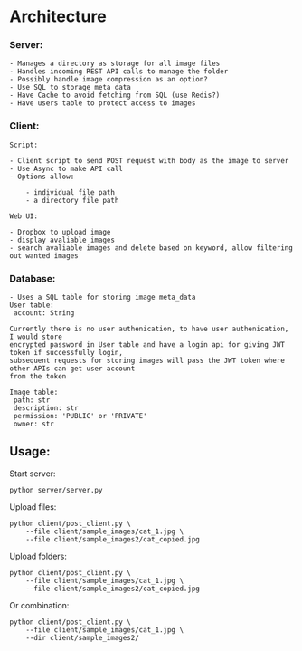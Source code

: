
# Architecture

### Server:

    - Manages a directory as storage for all image files
    - Handles incoming REST API calls to manage the folder
    - Possibly handle image compression as an option?
    - Use SQL to storage meta data
    - Have Cache to avoid fetching from SQL (use Redis?)
    - Have users table to protect access to images

### Client:

    Script:

    - Client script to send POST request with body as the image to server
    - Use Async to make API call
    - Options allow:

        - individual file path
        - a directory file path

    Web UI:

    - Dropbox to upload image
    - display avaliable images
    - search avaliable images and delete based on keyword, allow filtering out wanted images

### Database:
    - Uses a SQL table for storing image meta_data
    User table:
     account: String
    
    Currently there is no user authenication, to have user authenication, I would store
    encrypted password in User table and have a login api for giving JWT token if successfully login,
    subsequent requests for storing images will pass the JWT token where other APIs can get user account
    from the token

    Image table:
     path: str
     description: str
     permission: 'PUBLIC' or 'PRIVATE'
     owner: str
    
## Usage:

Start server:
```
python server/server.py
```

Upload files:
```
python client/post_client.py \
    --file client/sample_images/cat_1.jpg \
    --file client/sample_images2/cat_copied.jpg
```

Upload folders:
```
python client/post_client.py \
    --file client/sample_images/cat_1.jpg \
    --file client/sample_images2/cat_copied.jpg 
```

Or combination:
```
python client/post_client.py \
    --file client/sample_images/cat_1.jpg \
    --dir client/sample_images2/
```